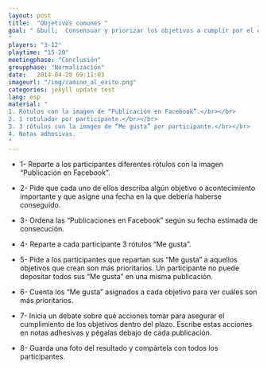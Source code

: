 ```yaml
---
layout: post
title:  "Objetivos comunes "
goal: " &bull;  Consensuar y priorizar los objetivos a cumplir por el equipo tanto a corto, medio y/o largo plazo.
"
players: "3-12"
playtime: "15-20"
meetingphase: "Conclusión"
groupphase: "Normalización"
date:   2014-04-20 09:11:03
imageurl: "/img/camino_al_exito.png"
categories: jekyll update test
lang: esp
material: "
1. Rótulos con la imagen de “Publicación en Facebook”.</br></br>
2. 1 rotulador por participante.</br></br>
3. 3 rótulos con la imagen de “Me gusta” por participante.</br></br>
4. Notas adhesivas.
"
---
```

- 1- Reparte a los participantes diferentes rótulos con la imagen “Publicación en Facebook”.

- 2- Pide que cada uno de ellos describa algún objetivo o acontecimiento importante y que asigne una fecha en la que debería haberse conseguido.

- 3- Ordena las “Publicaciones en Facebook” según su fecha estimada de consecución.

- 4- Reparte a cada participante 3 rótulos “Me gusta”.

- 5- Pide a los participantes que repartan sus “Me gusta” a aquellos objetivos que crean son más prioritarios. Un participante no puede depositar todos sus “Me gusta” en una misma publicación.

- 6- Cuenta los “Me gusta” asignados a cada objetivo para ver cuáles son más prioritarios.

- 7- Inicia un debate sobre qué acciones tomar para asegurar el cumplimiento de los objetivos dentro del plazo. Escribe estas acciones en notas adhesivas y pégalas debajo de cada publicación.

- 8- Guarda una foto del resultado y compártela con todos los participantes.